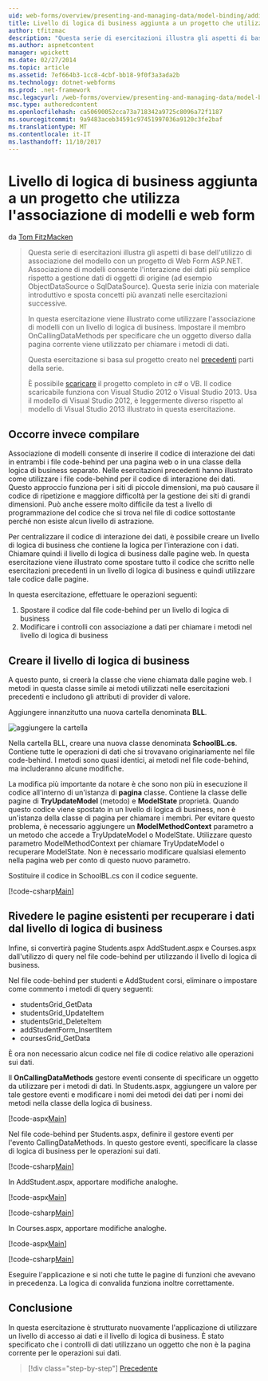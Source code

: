 ```yaml
---
uid: web-forms/overview/presenting-and-managing-data/model-binding/adding-business-logic-layer
title: Livello di logica di business aggiunta a un progetto che utilizza l'associazione di modelli e web form | Documenti Microsoft
author: tfitzmac
description: "Questa serie di esercitazioni illustra gli aspetti di base dell'utilizzo di associazione del modello con un progetto di Web Form ASP.NET. Associazione di modelli consente l'interazione dei dati più semplice-..."
ms.author: aspnetcontent
manager: wpickett
ms.date: 02/27/2014
ms.topic: article
ms.assetid: 7ef664b3-1cc8-4cbf-bb18-9f0f3a3ada2b
ms.technology: dotnet-webforms
ms.prod: .net-framework
msc.legacyurl: /web-forms/overview/presenting-and-managing-data/model-binding/adding-business-logic-layer
msc.type: authoredcontent
ms.openlocfilehash: ca50690052cca73a718342a9725c8096a72f1187
ms.sourcegitcommit: 9a9483aceb34591c97451997036a9120c3fe2baf
ms.translationtype: MT
ms.contentlocale: it-IT
ms.lasthandoff: 11/10/2017
---
```

<a name="adding-business-logic-layer-to-a-project-that-uses-model-binding-and-web-forms"></a>Livello di logica di business aggiunta a un progetto che utilizza l'associazione di modelli e web form
====================
da [Tom FitzMacken](https://github.com/tfitzmac)

> Questa serie di esercitazioni illustra gli aspetti di base dell'utilizzo di associazione del modello con un progetto di Web Form ASP.NET. Associazione di modelli consente l'interazione dei dati più semplice rispetto a gestione dati di oggetti di origine (ad esempio ObjectDataSource o SqlDataSource). Questa serie inizia con materiale introduttivo e sposta concetti più avanzati nelle esercitazioni successive.
> 
> In questa esercitazione viene illustrato come utilizzare l'associazione di modelli con un livello di logica di business. Impostare il membro OnCallingDataMethods per specificare che un oggetto diverso dalla pagina corrente viene utilizzato per chiamare i metodi di dati.
> 
> Questa esercitazione si basa sul progetto creato nel [precedenti](retrieving-data.md) parti della serie.
> 
> È possibile [scaricare](https://go.microsoft.com/fwlink/?LinkId=286116) il progetto completo in c# o VB. Il codice scaricabile funziona con Visual Studio 2012 o Visual Studio 2013. Usa il modello di Visual Studio 2012, è leggermente diverso rispetto al modello di Visual Studio 2013 illustrato in questa esercitazione.


## <a name="what-youll-build"></a>Occorre invece compilare

Associazione di modelli consente di inserire il codice di interazione dei dati in entrambi i file code-behind per una pagina web o in una classe della logica di business separato. Nelle esercitazioni precedenti hanno illustrato come utilizzare i file code-behind per il codice di interazione dei dati. Questo approccio funziona per i siti di piccole dimensioni, ma può causare il codice di ripetizione e maggiore difficoltà per la gestione dei siti di grandi dimensioni. Può anche essere molto difficile da test a livello di programmazione del codice che si trova nel file di codice sottostante perché non esiste alcun livello di astrazione.

Per centralizzare il codice di interazione dei dati, è possibile creare un livello di logica di business che contiene la logica per l'interazione con i dati. Chiamare quindi il livello di logica di business dalle pagine web. In questa esercitazione viene illustrato come spostare tutto il codice che scritto nelle esercitazioni precedenti in un livello di logica di business e quindi utilizzare tale codice dalle pagine.

In questa esercitazione, effettuare le operazioni seguenti:

1. Spostare il codice dal file code-behind per un livello di logica di business
2. Modificare i controlli con associazione a dati per chiamare i metodi nel livello di logica di business

## <a name="create-business-logic-layer"></a>Creare il livello di logica di business

A questo punto, si creerà la classe che viene chiamata dalle pagine web. I metodi in questa classe simile ai metodi utilizzati nelle esercitazioni precedenti e includono gli attributi di provider di valore.

Aggiungere innanzitutto una nuova cartella denominata **BLL**.

![aggiungere la cartella](adding-business-logic-layer/_static/image1.png)

Nella cartella BLL, creare una nuova classe denominata **SchoolBL.cs**. Contiene tutte le operazioni di dati che si trovavano originariamente nel file code-behind. I metodi sono quasi identici, ai metodi nel file code-behind, ma includeranno alcune modifiche.

La modifica più importante da notare è che sono non più in esecuzione il codice all'interno di un'istanza di **pagina** classe. Contiene la classe delle pagine di **TryUpdateModel** (metodo) e **ModelState** proprietà. Quando questo codice viene spostato in un livello di logica di business, non è un'istanza della classe di pagina per chiamare i membri. Per evitare questo problema, è necessario aggiungere un **ModelMethodContext** parametro a un metodo che accede a TryUpdateModel o ModelState. Utilizzare questo parametro ModelMethodContext per chiamare TryUpdateModel o recuperare ModelState. Non è necessario modificare qualsiasi elemento nella pagina web per conto di questo nuovo parametro.

Sostituire il codice in SchoolBL.cs con il codice seguente.

[!code-csharp[Main](adding-business-logic-layer/samples/sample1.cs)]

## <a name="revise-existing-pages-to-retrieve-data-from-business-logic-layer"></a>Rivedere le pagine esistenti per recuperare i dati dal livello di logica di business

Infine, si convertirà pagine Students.aspx AddStudent.aspx e Courses.aspx dall'utilizzo di query nel file code-behind per utilizzando il livello di logica di business.

Nel file code-behind per studenti e AddStudent corsi, eliminare o impostare come commento i metodi di query seguenti:

- studentsGrid\_GetData
- studentsGrid\_UpdateItem
- studentsGrid\_DeleteItem
- addStudentForm\_InsertItem
- coursesGrid\_GetData

È ora non necessario alcun codice nel file di codice relativo alle operazioni sui dati.

Il **OnCallingDataMethods** gestore eventi consente di specificare un oggetto da utilizzare per i metodi di dati. In Students.aspx, aggiungere un valore per tale gestore eventi e modificare i nomi dei metodi dei dati per i nomi dei metodi nella classe della logica di business.

[!code-aspx[Main](adding-business-logic-layer/samples/sample2.aspx?highlight=3-4,8)]

Nel file code-behind per Students.aspx, definire il gestore eventi per l'evento CallingDataMethods. In questo gestore eventi, specificare la classe di logica di business per le operazioni sui dati.

[!code-csharp[Main](adding-business-logic-layer/samples/sample3.cs)]

In AddStudent.aspx, apportare modifiche analoghe.

[!code-aspx[Main](adding-business-logic-layer/samples/sample4.aspx?highlight=3-4)]

[!code-csharp[Main](adding-business-logic-layer/samples/sample5.cs)]

In Courses.aspx, apportare modifiche analoghe.

[!code-aspx[Main](adding-business-logic-layer/samples/sample6.aspx?highlight=3-4)]

[!code-csharp[Main](adding-business-logic-layer/samples/sample7.cs)]

Eseguire l'applicazione e si noti che tutte le pagine di funzioni che avevano in precedenza. La logica di convalida funziona inoltre correttamente.

## <a name="conclusion"></a>Conclusione

In questa esercitazione è strutturato nuovamente l'applicazione di utilizzare un livello di accesso ai dati e il livello di logica di business. È stato specificato che i controlli di dati utilizzano un oggetto che non è la pagina corrente per le operazioni sui dati.

>[!div class="step-by-step"]
[Precedente](using-query-string-values-to-retrieve-data.md)
